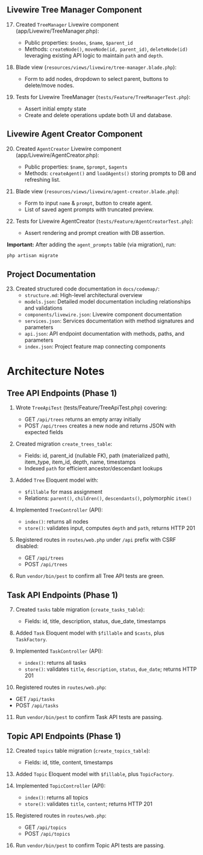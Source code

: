 ## Livewire Tree Manager Component

17. Created `TreeManager` Livewire component (app/Livewire/TreeManager.php):
    - Public properties: `$nodes`, `$name`, `$parent_id`
    - Methods: `createNode()`, `moveNode(id, parent_id)`, `deleteNode(id)`
      leveraging existing API logic to maintain `path` and `depth`.

18. Blade view (`resources/views/livewire/tree-manager.blade.php`):
    - Form to add nodes, dropdown to select parent, buttons to delete/move nodes.

19. Tests for Livewire TreeManager (`tests/Feature/TreeManagerTest.php`):
    - Assert initial empty state
    - Create and delete operations update both UI and database.

## Livewire Agent Creator Component

20. Created `AgentCreator` Livewire component (app/Livewire/AgentCreator.php):
    - Public properties: `$name`, `$prompt`, `$agents`
    - Methods: `createAgent()` and `loadAgents()` storing prompts to DB and refreshing list.

21. Blade view (`resources/views/livewire/agent-creator.blade.php`):
    - Form to input `name` & `prompt`, button to create agent.
    - List of saved agent prompts with truncated preview.

22. Tests for Livewire AgentCreator (`tests/Feature/AgentCreatorTest.php`):
    - Assert rendering and prompt creation with DB assertion.

**Important:** After adding the `agent_prompts` table (via migration), run:
```bash
php artisan migrate
```

## Project Documentation

23. Created structured code documentation in `docs/codemap/`:
    - `structure.md`: High-level architectural overview
    - `models.json`: Detailed model documentation including relationships and validations
    - `components/livewire.json`: Livewire component documentation
    - `services.json`: Services documentation with method signatures and parameters
    - `api.json`: API endpoint documentation with methods, paths, and parameters
    - `index.json`: Project feature map connecting components
# Architecture Notes

## Tree API Endpoints (Phase 1)

1. Wrote `TreeApiTest` (tests/Feature/TreeApiTest.php) covering:
   - GET `/api/trees` returns an empty array initially
   - POST `/api/trees` creates a new node and returns JSON with expected fields

2. Created migration `create_trees_table`:
   - Fields: id, parent_id (nullable FK), path (materialized path), item_type, item_id, depth, name, timestamps
   - Indexed `path` for efficient ancestor/descendant lookups

3. Added `Tree` Eloquent model with:
   - `$fillable` for mass assignment
   - Relations: `parent()`, `children()`, `descendants()`, polymorphic `item()`

4. Implemented `TreeController` (API):
   - `index()`: returns all nodes
   - `store()`: validates input, computes `depth` and `path`, returns HTTP 201

5. Registered routes in `routes/web.php` under `/api` prefix with CSRF disabled:
   - GET `/api/trees`
   - POST `/api/trees`

6. Run `vendor/bin/pest` to confirm all Tree API tests are green.

## Task API Endpoints (Phase 1)

7. Created `tasks` table migration (`create_tasks_table`):
   - Fields: id, title, description, status, due_date, timestamps

8. Added `Task` Eloquent model with `$fillable` and `$casts`, plus `TaskFactory`.

9. Implemented `TaskController` (API):
   - `index()`: returns all tasks
   - `store()`: validates `title`, `description`, `status`, `due_date`; returns HTTP 201

10. Registered routes in `routes/web.php`:
   - GET `/api/tasks`
   - POST `/api/tasks`

11. Run `vendor/bin/pest` to confirm Task API tests are passing.

## Topic API Endpoints (Phase 1)

12. Created `topics` table migration (`create_topics_table`):
    - Fields: id, title, content, timestamps

13. Added `Topic` Eloquent model with `$fillable`, plus `TopicFactory`.

14. Implemented `TopicController` (API):
    - `index()`: returns all topics
    - `store()`: validates `title`, `content`; returns HTTP 201

15. Registered routes in `routes/web.php`:
    - GET `/api/topics`
    - POST `/api/topics`

16. Run `vendor/bin/pest` to confirm Topic API tests are passing.